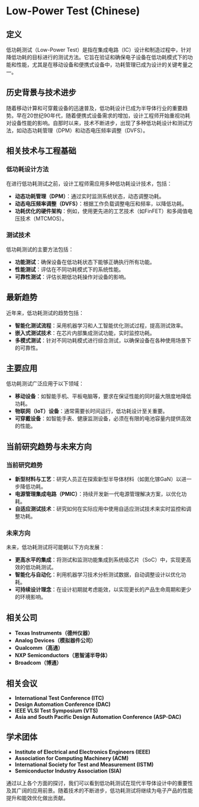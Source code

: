 # Low-Power Test (Chinese)

## 定义

低功耗测试（Low-Power Test）是指在集成电路（IC）设计和制造过程中，针对降低功耗的目标进行的测试方法。它旨在验证和确保电子设备在低功耗模式下的功能和性能，尤其是在移动设备和便携式设备中，功耗管理已成为设计的关键考量之一。

## 历史背景与技术进步

随着移动计算和可穿戴设备的迅速普及，低功耗设计已成为半导体行业的重要趋势。早在20世纪90年代，随着便携式设备需求的增加，设计工程师开始重视功耗对设备性能的影响。自那时以来，技术不断进步，出现了多种低功耗设计和测试方法，如动态功耗管理（DPM）和动态电压频率调整（DVFS）。

## 相关技术与工程基础

### 低功耗设计方法

在进行低功耗测试之前，设计工程师需应用多种低功耗设计技术，包括：
- **动态功耗管理（DPM）**：通过实时监测系统状态，动态调整功耗。
- **动态电压频率调整（DVFS）**：根据工作负载调整电压和频率，以降低功耗。
- **功耗优化的硬件架构**：例如，使用更先进的工艺技术（如FinFET）和多阈值电压技术（MTCMOS）。

### 测试技术

低功耗测试的主要方法包括：
- **功能测试**：确保设备在低功耗状态下能够正确执行所有功能。
- **性能测试**：评估在不同功耗模式下的系统性能。
- **可靠性测试**：评估长期低功耗操作对设备的影响。

## 最新趋势

近年来，低功耗测试的趋势包括：
- **智能化测试流程**：采用机器学习和人工智能优化测试过程，提高测试效率。
- **嵌入式测试技术**：在芯片内部集成测试功能，实时监控功耗。
- **多模式测试**：针对不同功耗模式进行综合测试，以确保设备在各种使用场景下的可靠性。

## 主要应用

低功耗测试广泛应用于以下领域：
- **移动设备**：如智能手机、平板电脑等，要求在保证性能的同时最大限度地降低功耗。
- **物联网（IoT）设备**：通常需要长时间运行，低功耗设计至关重要。
- **可穿戴设备**：如智能手表、健康监测设备，必须在有限的电池容量内提供高效的性能。

## 当前研究趋势与未来方向

### 当前研究趋势

- **新型材料与工艺**：研究人员正在探索新型半导体材料（如氮化镓GaN）以进一步降低功耗。
- **电源管理集成电路（PMIC）**：持续开发新一代电源管理解决方案，以优化功耗。
- **自适应测试技术**：研究如何在实际应用中使用自适应测试技术来实时监控和调整功耗。

### 未来方向

未来，低功耗测试将可能朝以下方向发展：
- **更高水平的集成**：将测试和监测功能集成到系统级芯片（SoC）中，实现更高效的低功耗测试。
- **智能化与自动化**：利用机器学习技术分析测试数据，自动调整设计以优化功耗。
- **可持续设计理念**：在设计初期就考虑能效，以实现更长的产品生命周期和更少的环境影响。

## 相关公司

- **Texas Instruments（德州仪器）**
- **Analog Devices（模拟器件公司）**
- **Qualcomm（高通）**
- **NXP Semiconductors（恩智浦半导体）**
- **Broadcom（博通）**

## 相关会议

- **International Test Conference (ITC)**
- **Design Automation Conference (DAC)**
- **IEEE VLSI Test Symposium (VTS)**
- **Asia and South Pacific Design Automation Conference (ASP-DAC)**

## 学术团体

- **Institute of Electrical and Electronics Engineers (IEEE)**
- **Association for Computing Machinery (ACM)**
- **International Society for Test and Measurement (ISTM)**
- **Semiconductor Industry Association (SIA)**

通过以上各个方面的探讨，我们可以看到低功耗测试在现代半导体设计中的重要性及其广阔的应用前景。随着技术的不断进步，低功耗测试将继续为电子产品的性能提升和能效优化做出贡献。
